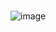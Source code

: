 <br>


![image](http://hbimg.b0.upaiyun.com/0f473a44eaf9667c0b66a9ca0c9720f14efd522a407f76-CgGmf6_fw658)
